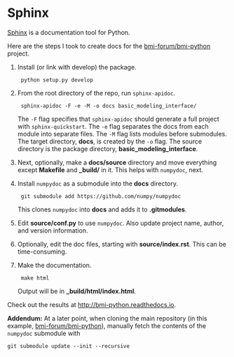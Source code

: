 # Sphinx

[Sphinx](http://www.sphinx-doc.org/en/stable/)
is a documentation tool for Python.

Here are the steps I took to create docs for the
[bmi-forum/bmi-python](https://github.com/bmi-forum/bmi-python)
project.

1. Install (or link with develop) the package.

        python setup.py develop
		
1. From the root directory of the repo, run `sphinx-apidoc`.

        sphinx-apidoc -F -e -M -o docs basic_modeling_interface/

   The `-F` flag specifies that `sphinx-apidoc` should generate a full project
   with `sphinx-quickstart`.
   The `-e` flag separates the docs from each module into separate files.
   The `-M` flag lists modules before submodules.
   The target directory, **docs**, is created by the `-o` flag.
   The source directory is the package directory, **basic_modeling_interface**.

1. Next, optionally, make a **docs/source** directory and move everything
   except **Makefile** and **_build/** in it. This helps with `numpydoc`, next.
   
1. Install `numpydoc` as a submodule into the **docs** directory.

		git submodule add https://github.com/numpy/numpydoc
		
   This clones `numpydoc` into **docs** and adds it to **.gitmodules**.

1. Edit **source/conf.py** to use `numpydoc`. Also update project name,
   author, and version information.

1. Optionally, edit the doc files, starting with **source/index.rst**.
   This can be time-consuming.

1. Make the documentation.

		make html
		
   Output will be in **_build/html/index.html**.

Check out the results at http://bmi-python.readthedocs.io.


**Addendum:**
At a later point, when cloning the main repository (in this example,
[bmi-forum/bmi-python](https://github.com/bmi-forum/bmi-python)),
manually fetch the contents of the `numpydoc` submodule with

    git submodule update --init --recursive
